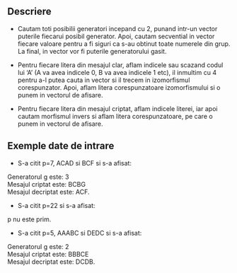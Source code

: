 ## Descriere

- Cautam toti posibilii generatori incepand cu 2, punand intr-un vector puterile fiecarui posibil generator. Apoi, cautam secvential in vector fiecare valoare pentru a fi siguri ca s-au obtinut toate numerele din grup. La final, in vector vor fi puterile generatorului gasit.

- Pentru fiecare litera din mesajul clar, aflam indicele sau scazand codul lui ‘A’ (A va avea indicele 0, B va avea indicele 1 etc), il inmultim cu 4 pentru a-l putea cauta in vector si il trecem in izomorfismul corespunzator. Apoi, aflam litera corespunzatoare izomorfismului si o punem in vectorul de afisare.

- Pentru fiecare litera din mesajul criptat, aflam indicele literei, iar apoi cautam morfismul invers si aflam litera corespunzatoare, pe care o punem in vectorul de afisare.

## Exemple date de intrare

- S-a citit p=7,  ACAD si BCF si s-a afisat:

Generatorul g este: 3 <br />
Mesajul criptat este: BCBG <br />
Mesajul decriptat este: ACF.

- S-a citit p=22 si s-a afisat: 

p nu este prim.

- S-a citit p=5, AAABC si DEDC si s-a afisat:

Generatorul g este: 2 <br />
Mesajul criptat este: BBBCE <br /> 
Mesajul decriptat este: DCDB.
